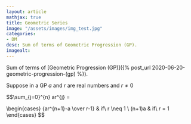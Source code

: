 ```yaml
---
layout: article
mathjax: true
title: Geometric Series
image: "/assets/images/img_test.jpg"
categories:
- DM
desc: Sum of terms of Geometric Progression (GP). 
imagealt: 
---
```


Sum of terms of [Geometric Progression (GP)]({% post_url 2020-06-20-geometric-progression-(gp) %}).

Suppose in a GP $a$ and $r$ are real numbers and $r \neq 0$

































































































































































































































































































































































$$\sum_{j=0}^{n} ar^{j} = 

































































































































































































































































































































































\begin{cases} 
      {ar^{n+1}-a \over r-1} & if\ r \neq 1 \\
      (n+1)a & if\ r = 1
   \end{cases}
$$
































































































































































































































































































































































